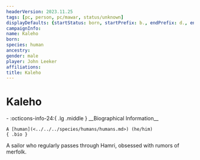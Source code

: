 ```yaml
---
headerVersion: 2023.11.25
tags: [pc, person, pc/mawar, status/unknown]
displayDefaults: {startStatus: born, startPrefix: b., endPrefix: d., endStatus: died}
campaignInfo:
name: Kaleho
born:
species: human
ancestry:
gender: male
player: John Leeker
affiliations:
title: Kaleho
---
```

# Kaleho
<div class="grid cards ext-narrow-margin ext-one-column" markdown>
- :octicons-info-24:{ .lg .middle } __Biographical Information__

    A [human](<../../../species/humans/humans.md>) (he/him)  
    { .bio }

</div>


A sailor who regularly passes through Hamri, obsessed with rumors of merfolk.
